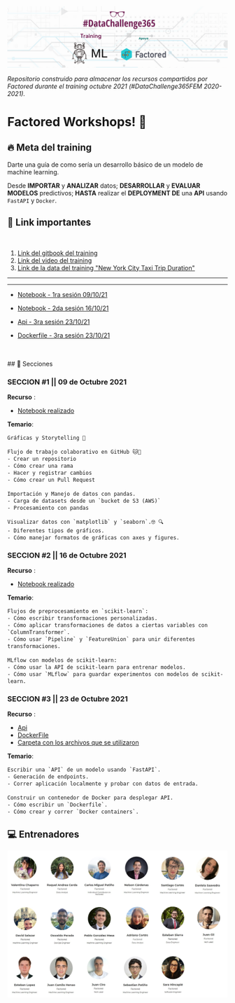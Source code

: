 ![Portada](https://raw.githubusercontent.com/MayumyCH/factored_datasciencefem_training/main/resources/portadaDSFEM.png)

_Repositorio construido para almacenar los recursos compartidos por Factored durante el training octubre 2021 (#DataChallenge365FEM 2020-2021)._

# Factored Workshops! 🚀 

## 🔥 Meta del training
Darte una guía de como sería un desarrollo básico de un modelo de machine learning. 

Desde **IMPORTAR** y **ANALIZAR** datos; **DESARROLLAR** y **EVALUAR MODELOS** predictivos; **HASTA** realizar el **DEPLOYMENT DE**  una **API** usando `FastAPI` y `Docker`.

## 🔗 Link importantes 
<br>

1. [Link del gitbook del training](https://datasciencefem.gitbook.io/factored/)
2. [Link del video del training](https://www.youtube.com/watch?v=IfQh2kZl7D0&list=PL5NCnKCR1ONIh2BwI17fDwm3cm02HcMC4)
3. [Link de la data del training "New York City Taxi Trip Duration"](https://www.kaggle.com/c/nyc-taxi-trip-duration/data)
---
---
- [Notebook - 1ra sesión 09/10/21](https://github.com/MayumyCH/factored_datasciencefem_training/blob/main/1.%20notebook_Git_Github_AnalisisDatos.ipynb)
- [Notebook - 2da sesión 16/10/21](https://github.com/MayumyCH/factored_datasciencefem_training/blob/main/2.%20notebook_pipelines_mlflow.ipynb)

- [Api - 3ra sesión 23/10/21](https://github.com/MayumyCH/factored_datasciencefem_training/blob/main/despliegue/main.py)

- [Dockerfile - 3ra sesión 23/10/21]()
<br>
<br>
## 📌 Secciones
<br>

### **SECCION  #1 || 09 de Octubre 2021**
**Recurso** : 
- [Notebook realizado](https://github.com/MayumyCH/factored_datasciencefem_training/blob/main/1.%20notebook_Git_Github_AnalisisDatos.ipynb)

**Temario**:

    Gráficas y Storytelling 💬

    Flujo de trabajo colaborativo en GitHub 🐱🐙
    - Crear un repositorio
    - Cómo crear una rama
    - Hacer y registrar cambios
    - Cómo crear un Pull Request

    Importación y Manejo de datos con pandas.
    - Carga de datasets desde un `bucket de S3 (AWS)`
    - Procesamiento con pandas 

    Visualizar datos con `matplotlib` y `seaborn`.🤓 🔍
    - Diferentes tipos de gráficos.
    - Cómo manejar formatos de gráficas con axes y figures.
 

### **SECCION #2 || 16 de Octubre 2021**

**Recurso** : 
- [Notebook realizado](https://github.com/MayumyCH/factored_datasciencefem_training/blob/main/2.%20notebook_pipelines_mlflow.ipynb)

**Temario**:

    Flujos de preprocesamiento en `scikit-learn`:
    - Cómo escribir transformaciones personalizadas.
    - Cómo aplicar transformaciones de datos a ciertas variables con `ColumnTransformer`.
    - Cómo usar `Pipeline` y `FeatureUnion` para unir diferentes transformaciones.

    MLflow con modelos de scikit-learn:
    - Cómo usar la API de scikit-learn para entrenar modelos.
    - Cómo usar `MLflow` para guardar experimentos con modelos de scikit-learn. 


### **SECCION #3 || 23 de Octubre 2021**

**Recurso** : 
- [Api](https://github.com/MayumyCH/factored_datasciencefem_training/blob/main/despliegue/main.py) 
- [DockerFile](https://github.com/MayumyCH/factored_datasciencefem_training/blob/main/despliegue/Dockerfile)
- [Carpeta con los archivos que se utilizaron](https://github.com/MayumyCH/factored_datasciencefem_training/tree/main/despliegue)

**Temario**:

    Escribir una `API` de un modelo usando `FastAPI`. 
    - Generación de endpoints.
    - Correr aplicación localmente y probar con datos de entrada.

    Construir un contenedor de Docker para desplegar API.
    - Cómo escribir un `Dockerfile`.
    - Cómo crear y correr `Docker containers`.

## 💻 Entrenadores 
![Entrenadores](https://raw.githubusercontent.com/MayumyCH/factored_datasciencefem_training/main/resources/entrenadores.png)